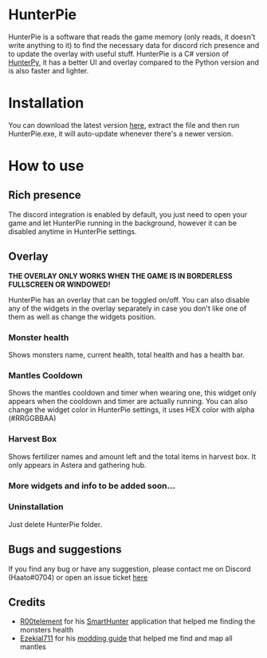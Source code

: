 # HunterPie
HunterPie is a software that reads the game memory (only reads, it doesn't write anything to it) to find the necessary data for discord rich presence and to update the overlay with useful stuff.
HunterPie is a C# version of [HunterPy](https://github.com/Haato3o/HunterPy/), it has a better UI and overlay compared to the Python version and is also faster and lighter.

# Installation
You can download the latest version [here](https://github.com/Haato3o/HunterPie/releases/latest), extract the file and then run HunterPie.exe, it will auto-update whenever there's a newer version.

# How to use
## Rich presence
The discord integration is enabled by default, you just need to open your game and let HunterPie running in the background, however it can be disabled anytime in HunterPie settings.

## Overlay
**THE OVERLAY ONLY WORKS WHEN THE GAME IS IN BORDERLESS FULLSCREEN OR WINDOWED!**

HunterPie has an overlay that can be toggled on/off. You can also disable any of the widgets in the overlay separately in case you don't like one of them as well as change the widgets position.

### Monster health
Shows monsters name, current health, total health and has a health bar.

### Mantles Cooldown
Shows the mantles cooldown and timer when wearing one, this widget only appears when the cooldown and timer are actually running. You can also change the widget color in HunterPie settings, it uses HEX color with alpha (#RRGGBBAA)

### Harvest Box
Shows fertilizer names and amount left and the total items in harvest box. It only appears in Astera and gathering hub.

### More widgets and info to be added soon...

### Uninstallation

Just delete HunterPie folder.

## Bugs and suggestions
If you find any bug or have any suggestion, please contact me on Discord (Haato#0704) or open an issue ticket [here](https://github.com/Haato3o/HunterPie/issues)

## Credits
+ [R00telement](https://github.com/r00telement) for his [SmartHunter](https://github.com/r00telement/SmartHunter) application that helped me finding the monsters health
+ [Ezekial711](https://github.com/Ezekial711) for his [modding guide](https://github.com/Ezekial711/MonsterHunterWorldModding) that helped me find and map all mantles